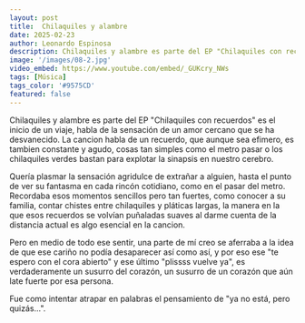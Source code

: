 ```yaml
---
layout: post
title:  Chilaquiles y alambre
date: 2025-02-23
author: Leonardo Espinosa
description: Chilaquiles y alambre es parte del EP "Chilaquiles con recuerdos" es el inicio de un viaje, habla de la sensación de un amor cercano que se ha desvanecido.
image: '/images/08-2.jpg'
video_embed: https://www.youtube.com/embed/_GUKcry_NWs
tags: [Música]
tags_color: '#9575CD'
featured: false
---
```


Chilaquiles y alambre es parte del EP "Chilaquiles con recuerdos" es el inicio de un viaje, habla de la sensación de un amor cercano que se ha desvanecido. La cancion habla de un recuerdo, que aunque sea efimero, es tambien constante y agudo, cosas tan simples como el metro pasar o los chilaquiles verdes bastan para explotar la sinapsis en nuestro cerebro.

Quería plasmar la sensación agridulce de extrañar a alguien, hasta el punto de ver su fantasma en cada rincón cotidiano, como en el pasar del metro. Recordaba esos momentos sencillos pero tan fuertes, como conocer a su familia, contar chistes entre chilaquiles y pláticas largas, la manera en la que esos recuerdos se volvían puñaladas suaves al darme cuenta de la distancia actual es algo esencial en la cancion. 

Pero en medio de todo ese sentir, una parte de mí creo se aferraba a la idea de que ese cariño no podía desaparecer así como así, y por eso ese "te espero con el cora abierto" y ese último "plissss vuelve ya", es verdaderamente un susurro del corazón, un susurro de un corazón que aún late fuerte por esa persona.

 Fue como intentar atrapar en palabras el pensamiento de "ya no está, pero quizás...".